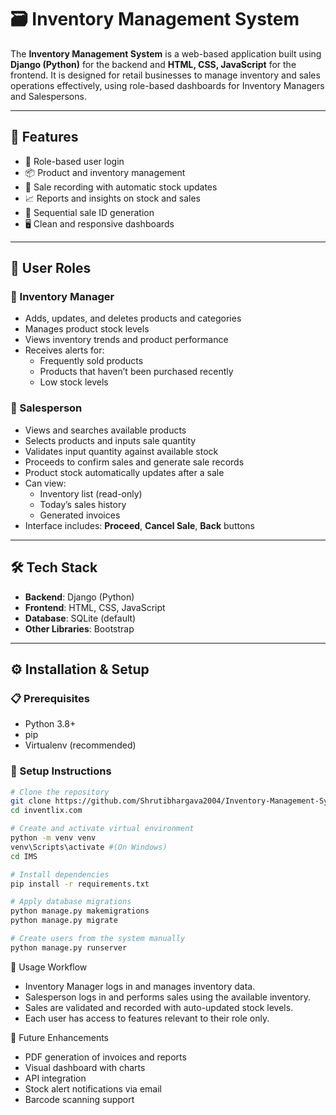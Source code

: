 # 🗃️ Inventory Management System

The **Inventory Management System** is a web-based application built using **Django (Python)** for the backend and **HTML, CSS, JavaScript** for the frontend. It is designed for retail businesses to manage inventory and sales operations effectively, using role-based dashboards for Inventory Managers and Salespersons.

---

## 🚀 Features

- 🔐 Role-based user login
- 📦 Product and inventory management
- 🧾 Sale recording with automatic stock updates
- 📈 Reports and insights on stock and sales
- 🧮 Sequential sale ID generation
- 🖥️ Clean and responsive dashboards

---

## 👥 User Roles

### 🔸 Inventory Manager

- Adds, updates, and deletes products and categories
- Manages product stock levels
- Views inventory trends and product performance
- Receives alerts for:
  - Frequently sold products
  - Products that haven’t been purchased recently
  - Low stock levels

### 🔸 Salesperson

- Views and searches available products
- Selects products and inputs sale quantity
- Validates input quantity against available stock
- Proceeds to confirm sales and generate sale records
- Product stock automatically updates after a sale
- Can view:
  - Inventory list (read-only)
  - Today’s sales history
  - Generated invoices
- Interface includes: **Proceed**, **Cancel Sale**, **Back** buttons

---

## 🛠️ Tech Stack

- **Backend**: Django (Python)
- **Frontend**: HTML, CSS, JavaScript
- **Database**: SQLite (default)
- **Other Libraries**: Bootstrap

---

## ⚙️ Installation & Setup

### 📋 Prerequisites

- Python 3.8+
- pip
- Virtualenv (recommended)

### 🔧 Setup Instructions

```bash
# Clone the repository
git clone https://github.com/Shrutibhargava2004/Inventory-Management-System-Inventlix
cd inventlix.com

# Create and activate virtual environment
python -m venv venv
venv\Scripts\activate #(On Windows)
cd IMS

# Install dependencies
pip install -r requirements.txt

# Apply database migrations
python manage.py makemigrations
python manage.py migrate

# Create users from the system manually
python manage.py runserver
```
🧪 Usage Workflow
- Inventory Manager logs in and manages inventory data.
- Salesperson logs in and performs sales using the available inventory.
- Sales are validated and recorded with auto-updated stock levels.
- Each user has access to features relevant to their role only.

📌 Future Enhancements
- PDF generation of invoices and reports
- Visual dashboard with charts
- API integration
- Stock alert notifications via email
- Barcode scanning support

